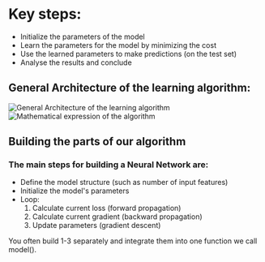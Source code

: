 # Key steps:

- Initialize the parameters of the model
- Learn the parameters for the model by minimizing the cost  
- Use the learned parameters to make predictions (on the test set)
- Analyse the results and conclude

## General Architecture of the learning algorithm:

![General Architecture of the learning algorithm](https://user-images.githubusercontent.com/50799373/99905368-26fdd380-2caf-11eb-93d0-57b5450747af.png)
![Mathematical expression of the algorithm](https://user-images.githubusercontent.com/50799373/99905418-76440400-2caf-11eb-9614-69b2b26204ad.png)

## Building the parts of our algorithm

### The main steps for building a Neural Network are:

- Define the model structure (such as number of input features)
- Initialize the model's parameters
- Loop:
  1. Calculate current loss (forward propagation)
  2. Calculate current gradient (backward propagation)
  3. Update parameters (gradient descent)

You often build 1-3 separately and integrate them into one function we call model().